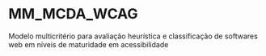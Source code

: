 # MM_MCDA_WCAG
Modelo multicritério para avaliação heurística e classificação de softwares web em níveis de maturidade em acessibilidade
